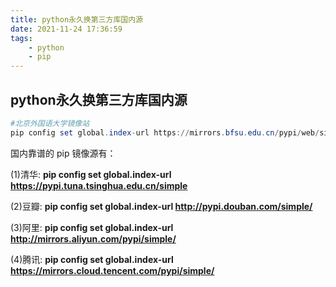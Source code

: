 ```yaml
---
title: python永久换第三方库国内源
date: 2021-11-24 17:36:59
tags:
    - python
    - pip
---
```


## python永久换第三方库国内源

```powershell
#北京外国语大学镜像站
pip config set global.index-url https://mirrors.bfsu.edu.cn/pypi/web/simple
```

 国内靠谱的 pip 镜像源有：

(1)清华: **pip config set global.index-url https://pypi.tuna.tsinghua.edu.cn/simple**

(2)豆瓣: **pip config set global.index-url http://pypi.douban.com/simple/**

(3)阿里: **pip config set global.index-url http://mirrors.aliyun.com/pypi/simple/**

(4)腾讯: **pip config set global.index-url https://mirrors.cloud.tencent.com/pypi/simple/**


